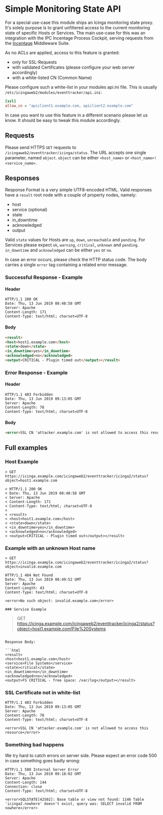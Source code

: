 Simple Monitoring State API
===========================

For a special use-case this module ships an Icinga monitoring state proxy. It's
solely purpose is to grant unfiltered access to the current monitoring state of
specific Hosts or Services. The main use-case for this was an integration with
the IPC Incentage Process Cockpit, serving requests from the
[Incentage](https://www.incentage.com/) Middleware Suite.

As no ACLs are applied, access to this feature is granted:

* only for SSL-Requests
* with validated Certificates (please configure your web server accordingly)
* with a white-listed CN (Common Name)

Please configure such a white-list in your modules api.ini file. This is usually
`/etc/icingaweb2/modules/eventtracker/api.ini`:

```ini
[ssl]
allow_cn = "apiclient1.example.com, apiclient2.example.com"
```

In case you want to use this feature in a different scenario please let us know.
It should be easy to tweak this module accordingly.

Requests
--------

Please send HTTPS `GET` requests to `/icingaweb2/eventtracker/icinga/status`. The
URL accepts one single parameter, named `object`. `object` can be either
`<host_name>` or `<host_name>!<service_name>`.

Responses
---------

Response Format is a very simple UTF8-encoded HTML. Valid responses have a `result`
root node with a couple of property nodes, namely:

* host
* service (optional)
* state
* in_downtime
* acknowledged
* output

Valid `state` values for Hosts are `up`, `down`, `unreachable` and `pending`. For Services please expect `ok`, `warning`, `critical`, `unknown` and `pending`. `in_downtime` and `acknowledged` can be either `yes` or `no`.

In case an error occurs, please check the HTTP status code. The body carries a single `error` tag containing a related error message.

### Successful Response - Example

#### Header

```
HTTP/1.1 200 OK
Date: Thu, 13 Jun 2019 08:48:58 GMT
Server: Apache
Content-Length: 171
Content-Type: text/html; charset=UTF-8
```

#### Body

```html
<result>
<host>host1.example.com</host>
<state>down</state>
<in_downtime>yes</in_downtime>
<acknowledged>no</acknowledged>
<output>CRITICAL - Plugin timed out</output></result>
```

### Error Response - Example

#### Header

```
HTTP/1.1 403 Forbidden
Date: Thu, 13 Jun 2019 09:13:05 GMT
Server: Apache
Content-Length: 78
Content-Type: text/html; charset=UTF-8
```

#### Body

```html
<error>SSL CN 'attacker.example.com' is not allowed to access this resource</error>
```

Full examples
-------------

### Host Example

```
> GET https://icinga.example.com/icingaweb2/eventtracker/icinga2/status?object=host1.example.com

< HTTP/1.1 200 OK
< Date: Thu, 13 Jun 2019 08:48:58 GMT
< Server: Apache
< Content-Length: 171
< Content-Type: text/html; charset=UTF-8
<
< <result>
< <host>host1.example.com</host>
< <state>down</state>
< <in_downtime>yes</in_downtime>
< <acknowledged>no</acknowledged>
< <output>CRITICAL - Plugin timed out</output></result>
```

### Example with an unknown Host name

```
> GET https://icinga.example.com/icingaweb2/eventtracker/icinga2/status?object=invalid.example.com

HTTP/1.1 404 Not Found
Date: Thu, 13 Jun 2019 08:49:52 GMT
Server: Apache
Content-Length: 43
Content-Type: text/html; charset=UTF-8

<error>No such object: invalid.example.com</error>

### Service Example

```
> GET https://icinga.example.com/icingaweb2/eventtracker/icinga2/status?object=host1.example.com!File%20Systems
```

Response Body:

```html
<result>
<host>host1.example.com</host>
<service>File Systems</service>
<state>critical</state>
<in_downtime>no</in_downtime>
<acknowledged>no</acknowledged>
<output>FS CRITICAL - free space: /var/log</output></result>
```


### SSL Certificate not in white-list

```
HTTP/1.1 403 Forbidden
Date: Thu, 13 Jun 2019 09:13:05 GMT
Server: Apache
Content-Length: 78
Content-Type: text/html; charset=UTF-8

<error>SSL CN 'attacker.example.com' is not allowed to access this resource</error>
```

### Something bad happens

We try hard to catch errors on server side. Please expect an error code 500 in case something goes badly wrong:

```
HTTP/1.1 500 Internal Server Error
Date: Thu, 13 Jun 2019 09:18:02 GMT
Server: Apache
Content-Length: 144
Connection: close
Content-Type: text/html; charset=UTF-8

<error>SQLSTATE[42S02]: Base table or view not found: 1146 Table 'icinga2.nowhere' doesn't exist, query was: SELECT invalid FROM nowhere</error>
```